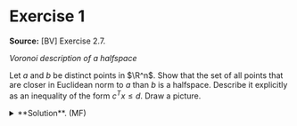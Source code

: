 $\newcommand{\R}{\mathbb{R}}$
$\newcommand{\scalar}[2]{\langle #1,#2 \rangle}$

# Exercise 1

**Source:** [BV] Exercise 2.7.

*Voronoi description of a halfspace*

Let $a$ and $b$ be distinct points in $\R^n$. Show that the set of all points that are closer in Euclidean norm to $a$ than $b$ is a halfspace. Describe it explicitly as an inequality of the form $c^T x \leq d$. Draw a picture.

 <details> 
  <summary>**Solution**. (MF)</summary>

Let $V_a = \{ x \in \R^n : ||x-a||_2 \leq ||x-b||_2 \}$. The set $V_a$ is corresponds to all points that are closer to $a$ than to $b$. Expanding
$$
\scalar{x-a}{x-a} \leq \scalar{x-b}{x-b},
$$
we find after some algebra that
$$
\scalar{b-a}{x}\leq \dfrac{||b||^2_2 - ||a||^2_2}{2}.
$$
Consequently, $V_a$ is the polyhedron $V_a = \{ x \in \R^n : c^T x \leq d \}$, with $c = b-a \in \R^n$, and $d = \dfrac{||b||^2_2 - ||a||^2_2}{2}$.

For the draw, let us consider two random points in the square $[-1,1]^2$, and build the polyhedron that we have just found.

```python
a = random_vector(RR, 2, min = -1, max = 1)
b = random_vector(RR, 2, min = -1, max = 1)

norm2 = lambda x : sqrt(sum(xi*xi for xi in x))

d = (norm2(b)^2-norm2(a)^2)/2
c = b - a

# plot the points a and b
drawing = point(a, color='red', marker='x') + point(b, color='blue',marker='x')

# plot the region, with some (optional) formatting tweaks
drawing += region_plot(lambda x, y: c[0]*x + c[1]*y <= d ,(-1,1),(-1,1), 
                       incol='gold', bordercol='black', borderstyle='dashed', 
                       plot_points=500, aspect_ratio=1, alpha=0.3)

drawing.show()
```

The plot shows that the set $V_a$ defined above corresponds to the region in yellow, closer to the point $a$ (in red) than $b$ (in blue).

<img src="voronoi-two-points.png" width="450" height="450"/>


</details>


